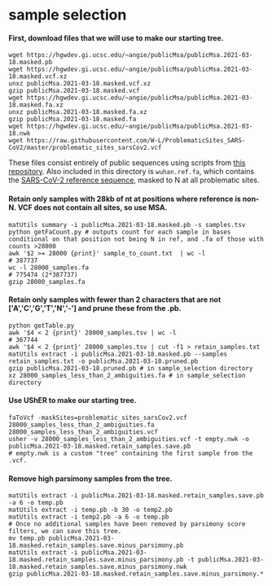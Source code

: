 # sample selection

#### First, download files that we will use to make our starting tree.
```
wget https://hgwdev.gi.ucsc.edu/~angie/publicMsa/publicMsa.2021-03-18.masked.pb
wget https://hgwdev.gi.ucsc.edu/~angie/publicMsa/publicMsa.2021-03-18.masked.vcf.xz 
unxz publicMsa.2021-03-18.masked.vcf.xz 
gzip publicMsa.2021-03-18.masked.vcf  
wget https://hgwdev.gi.ucsc.edu/~angie/publicMsa/publicMsa.2021-03-18.masked.fa.xz  
unxz publicMsa.2021-03-18.masked.fa.xz  
gzip publicMsa.2021-03-18.masked.fa  
wget https://hgwdev.gi.ucsc.edu/~angie/publicMsa/publicMsa.2021-03-18.nwk  
wget https://raw.githubusercontent.com/W-L/ProblematicSites_SARS-CoV2/master/problematic_sites_sarsCov2.vcf
```

These files consist entirely of public sequences using scripts from [this repository](https://github.com/roblanf/sarscov2phylo). Also included in this directory is `wuhan.ref.fa`, which contains the [SARS-CoV-2 reference sequence](https://github.com/yatisht/usher/blob/master/test/NC_045512v2.fa), masked to N at all problematic sites.

#### Retain only samples with 28kb of nt at positions where reference is non-N. VCF does not contain all sites, so use MSA.

```
matUtils summary -i publicMsa.2021-03-18.masked.pb -s samples.tsv
python getFaCount.py # outputs count for each sample in bases conditional on that position not being N in ref, and .fa of those with counts >28000  
awk '$2 >= 28000 {print}' sample_to_count.txt  | wc -l  
# 387737  
wc -l 28000_samples.fa  
# 775474 (2*387737)  
gzip 28000_samples.fa
```

#### Retain only samples with fewer than 2 characters that are not ['A','C','G','T','N','-'] and prune these from the .pb.
```
python getTable.py  
awk '$4 < 2 {print}' 28000_samples.tsv | wc -l  
# 367744  
awk '$4 < 2 {print}' 28000_samples.tsv | cut -f1 > retain_samples.txt  
matUtils extract -i publicMsa.2021-03-18.masked.pb --samples retain_samples.txt -o publicMsa.2021-03-18.pruned.pb  
gzip publicMsa.2021-03-18.pruned.pb # in sample_selection directory   
xz 28000_samples_less_than_2_ambiguities.fa # in sample_selection directory     
```

#### Use UShER to make our starting tree.
```
faToVcf -maskSites=problematic_sites_sarsCov2.vcf 28000_samples_less_than_2_ambiguities.fa 28000_samples_less_than_2_ambiguities.vcf
usher -v 28000_samples_less_than_2_ambiguities.vcf -t empty.nwk -o publicMsa.2021-03-18.masked.retain_samples.save.pb
# empty.nwk is a custom "tree" containing the first sample from the .vcf.
```

#### Remove high parsimony samples from the tree.
```
matUtils extract -i publicMsa.2021-03-18.masked.retain_samples.save.pb -a 6 -o temp.pb
matUtils extract -i temp.pb -b 30 -o temp2.pb
matUtils extract -i temp2.pb -a 6 -o temp.pb
# Once no additional samples have been removed by parsimony score filters, we can save this tree.
mv temp.pb publicMsa.2021-03-18.masked.retain_samples.save.minus_parsimony.pb
matUtils extract -i publicMsa.2021-03-18.masked.retain_samples.save.minus_parsimony.pb -t publicMsa.2021-03-18.masked.retain_samples.save.minus_parsimony.nwk
gzip publicMsa.2021-03-18.masked.retain_samples.save.minus_parsimony.*
